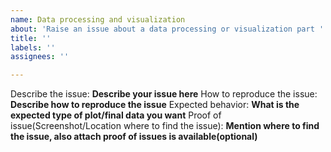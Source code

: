 ```yaml
---
name: Data processing and visualization
about: 'Raise an issue about a data processing or visualization part '
title: ''
labels: ''
assignees: ''

---
```


Describe the issue: **Describe your issue here**
How to reproduce the issue: **Describe how to reproduce the issue**
Expected behavior: **What is the expected type of plot/final data you want**
Proof of issue(Screenshot/Location where to find the issue): **Mention where to find the issue, also attach proof of issues is available(optional)**
